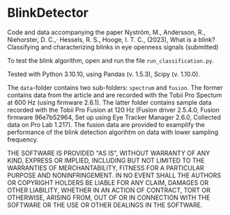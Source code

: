 # BlinkDetector
Code and data accompanying the paper Nyström, M., Andersson, R., Niehorster, D. C.,· Hessels, R. S., Hooge, I. T. C., (2023), What is a blink? Classifying and characterizing blinks in eye openness signals (submitted)

To test the blink algorithm, open and run the file `run_classification.py`.

Tested with Python 3.10.10, using Pandas (v. 1.5.3), Scipy (v. 1.10.0).

The `data`-folder contains two sub-folders: `spectrum` and `fusion`. The former contains data from the article and are recorded with the Tobii Pro Spectum at 600 Hz (using firmware 2.6.1). The latter folder contains sample data recorded with the Tobii Pro Fusion at 120 Hz (Fusion driver 2.5.4.0, Fusion firmware 96e7b52964, Set up using Eye Tracker Manager 2.6.0, Collected data on Pro Lab 1.217).
The fusion data are provided to examplify the performance of the blink detection algorihtm on data with lower sampling frequency.

THE SOFTWARE IS PROVIDED "AS IS", WITHOUT WARRANTY OF ANY KIND, EXPRESS OR
IMPLIED, INCLUDING BUT NOT LIMITED TO THE WARRANTIES OF MERCHANTABILITY,
FITNESS FOR A PARTICULAR PURPOSE AND NONINFRINGEMENT. IN NO EVENT SHALL THE
AUTHORS OR COPYRIGHT HOLDERS BE LIABLE FOR ANY CLAIM, DAMAGES OR OTHER
LIABILITY, WHETHER IN AN ACTION OF CONTRACT, TORT OR OTHERWISE, ARISING FROM,
OUT OF OR IN CONNECTION WITH THE SOFTWARE OR THE USE OR OTHER DEALINGS IN THE
SOFTWARE.
